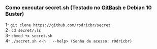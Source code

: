 ### Como executar secret.sh (Testado no [GitBash](https://git-scm.com/downloads) e Debian 10 Buster)
1- `git clone https://github.com/rodricbr/secret` <br>
2- `cd secret/;ls` <br>
3- `chmod +x secret.sh` <br>
4- `./secret.sh <-h | --help> (Senha de acesso: r0dricbr)` <br>

